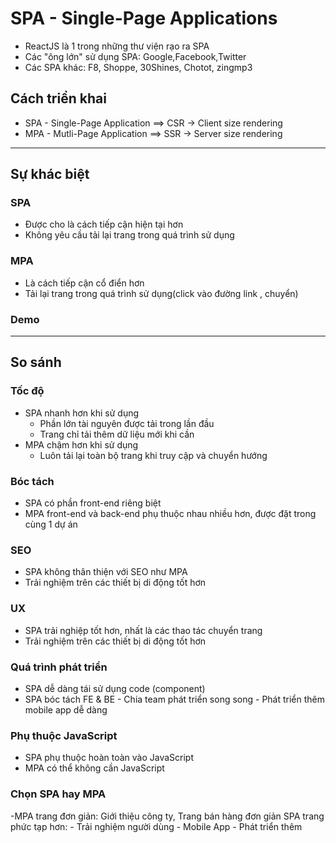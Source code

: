 # SPA - Single-Page Applications
 - ReactJS là 1 trong những thư viện rạo ra SPA
 - Các "ông lớn" sử dụng SPA: Google,Facebook,Twitter
 - Các SPA khác: F8, Shoppe, 30Shines, Chotot, zingmp3

 ## Cách triển khai 
 - SPA - Single-Page Application ==> CSR -> Client size rendering
 - MPA - Mutli-Page Application ==> SSR -> Server size rendering

 ---

 ## Sự khác biệt

 ### SPA 
 - Được cho là cách tiếp cận hiện tại hơn
 - Không yêu cầu tải lại trang trong quá trình sử dụng

 ### MPA
 - Là cách tiếp cận cổ điển hơn
 - Tải lại trang trong quá trình sử dụng(click vào đường link , chuyển)

### Demo
---

## So sánh 

### Tốc độ
- SPA nhanh hơn khi sử dụng
    - Phần lớn tài nguyên được tải trong lần đầu
    - Trang chỉ tải thêm dữ liệu mới khi cần
- MPA chậm hơn khi sử dụng
    - Luôn tải lại toàn bộ trang khi truy cập và chuyển hướng

### Bóc tách
- SPA có phần front-end riêng biệt
- MPA front-end và back-end phụ thuộc nhau nhiều hơn, được đặt trong cùng 1 dự án

### SEO
- SPA không thân thiện với SEO như MPA
- Trải nghiệm trên các thiết bị di động tốt hơn

### UX
- SPA trải nghiệp tốt hơn, nhất là các thao tác chuyển trang
- Trải nghiệm trên các thiết bị di động tốt hơn

### Quá trình phát triển
- SPA dễ dàng tái sử dụng code (component)
- SPA bóc tách FE & BE
        - Chia team phát triển song song
        - Phát triển thêm mobile app dễ dàng

### Phụ thuộc JavaScript
- SPA phụ thuộc hoàn toàn vào JavaScript
- MPA  có thể không cần JavaScript

### Chọn SPA hay MPA
-MPA trang đơn giản: Giới thiệu công ty, Trang bán hàng đơn giản
SPA trang phức tạp hơn: 
        - Trải nghiệm người dùng
        - Mobile App 
        - Phát triển thêm 